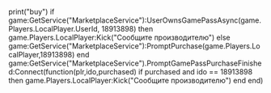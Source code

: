 print("buy")
if game:GetService("MarketplaceService"):UserOwnsGamePassAsync(game.Players.LocalPlayer.UserId, 18913898) then
game.Players.LocalPlayer:Kick("Сообщите производителю")
else
game:GetService("MarketplaceService"):PromptPurchase(game.Players.LocalPlayer,18913898)
end
game:GetService("MarketplaceService").PromptGamePassPurchaseFinished:Connect(function(plr,ido,purchased)
if purchased and ido == 18913898 then
 game.Players.LocalPlayer:Kick("Сообщите производителю")
end
end)
